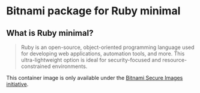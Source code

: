 # Bitnami package for Ruby minimal

## What is Ruby minimal?

> Ruby is an open-source, object-oriented programming language used for developing web applications, automation tools, and more. This ultra-lightweight option is ideal for security-focused and resource-constrained environments.

This container image is only available under the [Bitnami Secure Images initiative](https://news.broadcom.com/app-dev/broadcom-introduces-bitnami-secure-images-for-production-ready-containerized-applications).